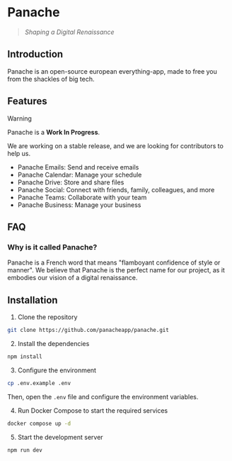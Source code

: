 # Panache

> _Shaping a Digital Renaissance_

## Introduction

Panache is an open-source european everything-app, made to free you from the shackles of big tech.

## Features

> [!WARNING]
>
> Panache is a **Work In Progress**.
>
> We are working on a stable release, and we are looking for contributors to help us.

- Panache Emails: Send and receive emails
- Panache Calendar: Manage your schedule
- Panache Drive: Store and share files
- Panache Social: Connect with friends, family, colleagues, and more
- Panache Teams: Collaborate with your team
- Panache Business: Manage your business

## FAQ

### Why is it called Panache?

Panache is a French word that means "flamboyant confidence of style or manner". We believe that Panache is the perfect name for our project, as it embodies our vision of a digital renaissance.

## Installation

1. Clone the repository

```bash
git clone https://github.com/panacheapp/panache.git
```

2. Install the dependencies

```bash
npm install
```

3. Configure the environment

```bash
cp .env.example .env
```

Then, open the `.env` file and configure the environment variables.

4. Run Docker Compose to start the required services

```bash
docker compose up -d
```

5. Start the development server

```bash
npm run dev
```
